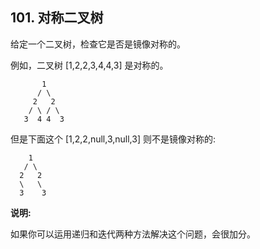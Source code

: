 ##  101. 对称二叉树

给定一个二叉树，检查它是否是镜像对称的。

例如，二叉树 [1,2,2,3,4,4,3] 是对称的。
```
       1
      / \
     2   2
    / \ / \
   3  4 4  3
```
但是下面这个 [1,2,2,null,3,null,3] 则不是镜像对称的:
```
    1
   / \
  2   2
  \   \
  3    3
```
**说明:**

如果你可以运用递归和迭代两种方法解决这个问题，会很加分。
